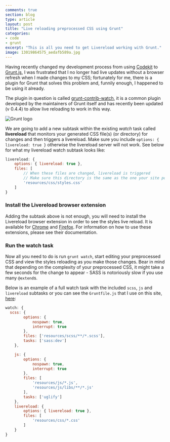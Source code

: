 ```yaml
---
comments: true
section: blog
type: article
layout: post
title: "Live reloading preprocessed CSS using Grunt"
categories:
- code
- grunt
excerpt: "This is all you need to get Livereload working with Grunt."
image: 13019864575_aedafb589a.jpg
---
```


Having recently changed my development process from using [Codekit](http://incident57.com/codekit/) to [Grunt.js](http://gruntjs.com), I was frustrated that I no longer had live updates without a browser refresh when I made changes to my CSS; fortunately for me, there is a plugin for Grunt that solves this problem and, funnily enough, I happened to be using it already.

The plugin in question is called [grunt-contrib-watch](https://github.com/gruntjs/grunt-contrib-watch), it is a common plugin developed by the maintainers of Grunt itself and has recently been updated (v 0.4.4) to allow live reloading to work in this way.

<img src="/img/posts/dist/grunt-logo.svg" alt="Grunt logo" class="no-shadow">

We are going to add a new subtask within the existing _watch_ task called **livereload** that monitors your generated CSS file(s) (or directory) for changes and then triggers a livereload. Make sure you include `options: { livereload: true }` otherwise the livereload server will not work. See below for what my livereload watch subtask looks like:

```js
livereload: {
	options: { livereload: true },
	files: [
		// When these files are changed, livereload is triggered
		// Make sure this directory is the same as the one your site points to
		'resources/css/styles.css'
	]
}
```

### Install the Livereload browser extension
Adding the subtask above is not enough, you will need to install the Livereload browser extension in order to see the styles live reload. It is available for [Chrome](https://chrome.google.com/webstore/detail/livereload/jnihajbhpnppcggbcgedagnkighmdlei) and [Firefox](https://addons.mozilla.org/en-us/firefox/addon/livereload/). For information on how to use these extensions, please see their documentation.

### Run the watch task
Now all you need to do is run `grunt watch`, start editing your preprocessed CSS and view the styles reloading as you make those changes. Bear in mind that depending on the complexity of your preprocessed CSS, it might take a few seconds for the change to appear - SASS is notoriously slow if you use many `@extend`s.

Below is an example of a full watch task with the included `scss`, `js` and `livereload` subtasks or you can see the `Gruntfile.js` that I use on this site, [here](https://github.com/mrmartineau/martineau.tv/blob/master/Gruntfile.js):

```js
watch: {
  scss: {
    	options: {
			nospawn: true,
			interrupt: true
		},
		files: ['resources/scss/**/*.scss'],
		tasks: ['sass:dev']
	},

	js: {
		options: {
			nospawn: true,
			interrupt: true
		},
		files: [
			'resources/js/*.js',
			'resources/js/libs/**/*.js'
		],
		tasks: ['uglify']
	},
	livereload: {
		options: { livereload: true },
		files: [
			'resources/css/*.css'
		]
	}
}
```
